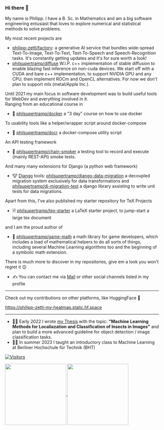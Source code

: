 ### Hi there 👋
My name is Philipp.
I have a B. Sc. in Mathematics and am a big software engineering entusiast that loves to explore numerical and statistical methods to solve problems.

My most recent projects are
- [philipp-zettl/factory](https://github.com/philipp-zettl/factory): a generative AI service that bundles wide-spread Text-To-Image, Text-To-Text, Text-To-Speech and Speech-Recognition tasks. It's constantly getting updates and it's for sure worth a look!
- [philsupertramp/diffuse](https://GitHub.com/philsupertramp/diffuse) W.I.P. c++ implementation of stable diffusion to enable blazing fast inference on non-cuda devices. We start off with a CUDA and bare c++ implementation, to support NVIDIA GPU and any CPU, then implement ROCm and OpenCL alternatives. For now we don't plan to support mlx (metal/Apple Inc.).

Until 2021 my main focus in software development was to build useful tools for WebDev and everything involved in it.  
Ranging from an educational course in
- 🐋 [philsupertramp/docker](https://github.com/philsupertramp/docker) a "3 day" course on how to use docker

To usability tools like a helper/wrapper script around docker-compose
- 🐋 [philsupertramp/docr](https://github.com/philsupertramp/docr) a docker-compose utility script

An API testing framework
- 🤖 [philsupertramp/chain-smoker](https://github.com/philsupertramp/chain-smoker) a testing tool to record and execute (mainly REST-API) smoke tests.

And many many extensions for Django (a python web framework)
- 🐮 [Django](https://www.djangoproject.com/) tools: [philsupertramp/django-data-migration](https://github.com/philsupertramp/django-data-migration) a decoupled migration system exclusively for data transformations and [philsupertramp/dj-migration-test](https://github.com/philsupertramp/dj-migration-test) a django library assisting to write unit tests for data migrations.

Apart from this, I've also published my starter repository for TeX Projects
- 🗎 [philsupertramp/tex-starter](https://github.com/philsupertramp/tex-starter) a LaTeX starter project, to jump-start a large tex document

and I am the proud author of

- 🔭 [philsupertramp/game-math](https://github.com/philsupertramp/game-math) a math library for game developers, which includes a load of mathematical helpers to do all sorts of things, including several Machine Learning algorithms too and the beginning of a symbolic math extension.
  
  
There is much more to discover in my repositories, give em a look you won't regret it 😉
  
  
- ✍️ You can contact me via [Mail](mailto:philipp@godesteem.de) or other social channels listed in my profile

----
Check out my contributions on other platforms, like HuggingFace 🤗

https://philipp-zettl-my-heatmap.static.hf.space

----

- 👨‍🏫 Early 2022 I wrote [my Thesis](https://github.com/philsupertramp/inet) with the topic: **"Machine Learning Methods for Localiazation and Classification of Insects in Images"** and plan to build a more advanced guideline for object detection / image classification tasks.
- 🧑‍🏫 In summer 2023 I taught an introductory class to Machine Learning at Berliner Hochschule für Technik (BHT)

[![Visitors](https://api.visitorbadge.io/api/combined?path=https%3A%2F%2Fgithub.com%2Fphilsupertramp&label=%23%20Visitors&countColor=%23ff8a65&style=flat)](https://visitorbadge.io/status?path=https%3A%2F%2Fgithub.com%2Fphilsupertramp)

<a href="https://github.com/philsupertramp">
  <img height=200 align="center" src="https://github-readme-stats.vercel.app/api?username=philsupertramp&show_icons=true&bg_color=00000000" />
</a>
<a href="https://github.com/philsupertramp">
  <img height=200 align="center" src="https://github-readme-stats.vercel.app/api/top-langs?username=philsupertramp&theme=blue-green&layout=compact&hide=html,css,javascript&langs_count=8&card_width=320" />
</a>

